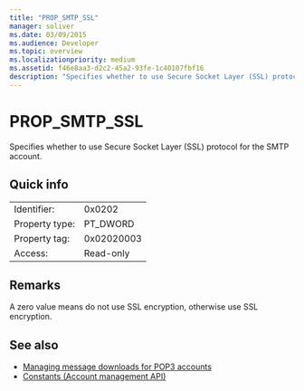 ```yaml
---
title: "PROP_SMTP_SSL"
manager: soliver
ms.date: 03/09/2015
ms.audience: Developer
ms.topic: overview
ms.localizationpriority: medium
ms.assetid: f46e8aa3-d2c2-45a2-93fe-1c40107fbf16
description: "Specifies whether to use Secure Socket Layer (SSL) protocol for the SMTP account."
---
```


# PROP_SMTP_SSL

Specifies whether to use Secure Socket Layer (SSL) protocol for the SMTP account.
  
## Quick info

|||
|:-----|:-----|
|Identifier:  <br/> |0x0202  <br/> |
|Property type:  <br/> |PT_DWORD  <br/> |
|Property tag:  <br/> |0x02020003  <br/> |
|Access:  <br/> |Read-only  <br/> |
   
## Remarks

A zero value means do not use SSL encryption, otherwise use SSL encryption.
  
## See also

- [Managing message downloads for POP3 accounts](managing-message-downloads-for-pop3-accounts.md) 
- [Constants (Account management API)](constants-account-management-api.md)

